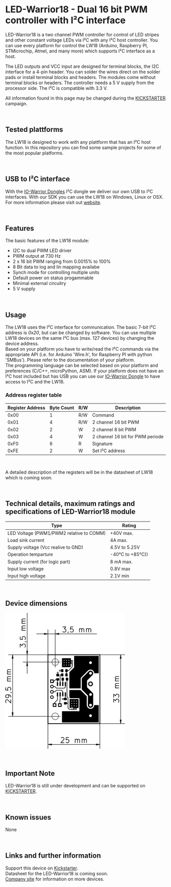 # LED-Warrior18 - Dual 16 bit PWM controller with I²C interface
LED-Warrior18 is a two channel PWM controller for control of LED stripes and other constant voltage LEDs via I²C with any I²C host controller. You can use every platform for control the LW18 (Arduino, Raspberry PI, STMicrochip, Atmel, and many more) which supports I²C interface as a host.
&nbsp;

The LED outputs and VCC input are designed for terminal blocks, the I2C interface for a 4-pin header. You can  solder the wires direct on the solder pads or install terminal blocks and headers. The modules come without terminal blocks or headers. The controller needs a 5 V supply from the processor side. The I²C is compatible with 3.3 V.
&nbsp;

All information found in this page may be changed during the [KICKSTARTER](https://www.kickstarter.com/projects/thebug/led-dimming-done-right-pwm-with-i2c/description) campaign.
&nbsp;


&nbsp;
## Tested plattforms
The LW18 is designed to work with any plattform that has an I²C host function. In this repository you can find some sample projects for some of the most popular platforms.  


&nbsp;
## USB to I²C interface
With the [IO-Warrior Dongles](https://codemercs.com/de/dongles) I²C dongle we deliver our own USB to I²C interfaces. With our SDK you can use the LW18 on Windows, Linux or OSX. For more information please visit out [website](https://www.codemercs.com).


&nbsp;
## Features
The basic features of the LW18 module:
- I2C to dual PWM LED driver
- PWM output at 730 Hz
- 2 x 16 bit PWM ranging from 0.0015% to 100%
- 8 Bit data to log and lin mapping availabe
- Synch mode for controlling multiple units
- Default power on status progammable
- Minimal external circuitry
- 5 V supply


&nbsp;
## Usage
The LW18 uses the I²C interface for communication. The basic 7-bit I²C address is *0x20*, but can be changed by software. You can use multiple LW18 devices on the same I²C bus (max. 127 devices) by changing the device address.  
Based on your platform you have to write/read the I²C commands via the appropriate API (i.e. for Arduino 'Wire.h', for Raspberry PI with python 'SMBus'). Please refer to the documentation of your platform.  
The programming language can be selected based on your platform and preferences (C/C++, microPython, ASM).
If your platform does not have an I²C host included but has USB you can use our [IO-Warrior Dongle](https://codemercs.com/de/dongles) to have access to I²C and the LW18. 
&nbsp;

### Address register table
| Register Address | Byte Count | R/W | Description |
| ----------- | ----------- | ----------- | ----------- |
| 0x00 | 1 | R/W | Command |
| 0x01 | 4 | R/W | 2 channel 16 bit PWM|
| 0x02 | 2 | W | 2 channel 8 bit PWM |
| 0x03 | 4 | W | 2 channel 16 bit for PWM periode |
| 0xF0 | 6 | R | Signature |
| 0xFE | 2 | W | Set I²C address |

&nbsp;

A detailed description of the registers will be in the datasheet of LW18 which is coming soon.


&nbsp;
## Technical details, maximum ratings and specifications of LED-Warrior18 module
| Type | Rating |
| ----------- | ----------- |
| LED Voltage (PWM1/PWM2 relative to COMM) | +40V max. |
| Load sink current | 4A max. |
| Supply voltage (Vcc realive to GND) | 4.5V to 5.25V |
| Operation temparture | -40°C to +85°C))|
| Supply current (for logic part) | 8 mA max. |
| Input low voltage | 0.8V max |
| Input high voltage | 2.1V min |

&nbsp;
## Device dimensions
![KW28Eval PCB](lw18-dimensions.png)


&nbsp;
## Important Note
LED-Warrior18 is still under development and can be supported on [KICKSTARTER](https://www.kickstarter.com/projects/thebug/led-dimming-done-right-pwm-with-i2c/description).


&nbsp;
## Known issues
None


&nbsp;
## Links and further information
Support this device on [Kickstarter](https://www.kickstarter.com/projects/thebug/led-dimming-done-right-pwm-with-i2c/description).  
Datasheet for the LED-Warrior18 is coming soon.  
[Company site](https://www.codemercs.com) for information on more devices.